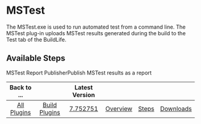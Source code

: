 
MSTest
======

The MSTest.exe is used to run automated test from a command line. The MSTest plug-in uploads MSTest results generated during the build to the Test tab of the BuildLife.


Available Steps
---------------

MSTest Report PublisherPublish MSTest results as a report



|Back to ...||Latest Version||||
| :---: | :---: | :---: | :---: | :---: | :---: |
|[All Plugins](../../index.md)|[Build Plugins](../README.md)|[7.752751](https://raw.githubusercontent.com/UrbanCode/IBM-UCB-PLUGINS/main/files/MSTest/MSTest-7.752751.zip)|[Overview](overview.md)|[Steps](steps.md)|[Downloads](downloads.md)|
